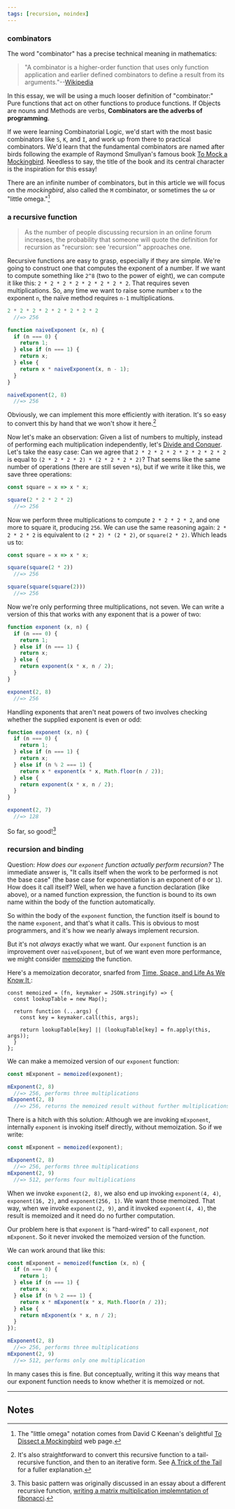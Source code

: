 ```yaml
---
tags: [recursion, noindex]
---
```


### combinators

The word "combinator" has a precise technical meaning in mathematics:

> "A combinator is a higher-order function that uses only function application and earlier defined combinators to define a result from its arguments."--[Wikipedia][combinators]

[combinators]: https://en.wikipedia.org/wiki/Combinatory_logic "Combinatory Logic"

In this essay, we will be using a much looser definition of "combinator:" Pure functions that act on other functions to produce functions. If Objects are nouns and Methods are verbs, **Combinators are the adverbs of programming**.

If we were learning Combinatorial Logic, we'd start with the most basic combinators like `S`, `K`, and `I`, and work up from there to practical combinators. We'd learn that the fundamental combinators are named after birds following the example of Raymond Smullyan's famous book [To Mock a Mockingbird][mock]. Needless to say, the title of the book and its central character is the inspiration for this essay!

[mock]: http://www.amazon.com/gp/product/B00A1P096Y/ref=as_li_ss_tl?ie=UTF8&camp=1789&creative=390957&creativeASIN=B00A1P096Y&linkCode=as2&tag=raganwald001-20

There are an infinite number of combinators, but in this article we will focus on the *mockingbird*, also called the `M` combinator, or sometimes the ω or "little omega."[^little-omega]

### a recursive function

> As the number of people discussing recursion in an online forum increases, the probability that someone will quote the definition for recursion as "recursion: see 'recursion'" approaches one.

Recursive functions are easy to grasp, especially if they are simple. We're going to construct one that computes the exponent of a number. If we want to compute something like `2^8` (two to the power of eight), we can compute it like this: `2 * 2 * 2 * 2 * 2 * 2 * 2 * 2`. That requires seven multiplications. So, any time we want to raise some number `x` to the exponent `n`, the naïve method requires `n-1` multiplications.

```javascript
2 * 2 * 2 * 2 * 2 * 2 * 2 * 2
  //=> 256

function naiveExponent (x, n) {
  if (n === 0) {
    return 1;
  } else if (n === 1) {
    return x;
  } else {
    return x * naiveExponent(x, n - 1);
  }
}

naiveExponent(2, 8)
  //=> 256
```

Obviously, we can implement this more efficiently with iteration. It's so easy to convert this by hand that we won't show it here.[^tail]

[^tail]: It's also straightforward to convert this recursive function to a tail-recursive function, and then to an iterative form. See [A Trick of the Tail](http://raganwald.com/2018/05/27/tail.html) for a fuller explanation.

Now let's make an observation: Given a list of numbers to multiply, instead of performing each multiplication independently, let's [Divide and Conquer](http://www.cs.berkeley.edu/~vazirani/algorithms/chap2.pdf). Let's take the easy case: Can we agree that `2 * 2 * 2 * 2 * 2 * 2 * 2 * 2` is equal to `(2 * 2 * 2 * 2) * (2 * 2 * 2 * 2)`? That seems like the same number of operations (there are still seven `*`s), but if we write it like this, we save three operations:

```javascript
const square = x => x * x;

square(2 * 2 * 2 * 2)
  //=> 256
```
Now we perform three multiplications to compute `2 * 2 * 2 * 2`, and one more to square it, producing `256`. We can use the same reasoning again: `2 * 2 * 2 * 2` is equivalent to `(2 * 2) * (2 * 2)`, or `square(2 * 2)`. Which leads us to:

```javascript
const square = x => x * x;

square(square(2 * 2))
  //=> 256

square(square(square(2)))
  //=> 256
```

Now we're only performing three multiplications, not seven. We can write a version of this that works with any exponent that is a power of two:

```javascript
function exponent (x, n) {
  if (n === 0) {
    return 1;
  } else if (n === 1) {
    return x;
  } else {
    return exponent(x * x, n / 2);
  }
}

exponent(2, 8)
  //=> 256
```

Handling exponents that aren't neat powers of two involves checking whether the supplied exponent is even or odd:

```javascript
function exponent (x, n) {
  if (n === 0) {
    return 1;
  } else if (n === 1) {
    return x;
  } else if (n % 2 === 1) {
    return x * exponent(x * x, Math.floor(n / 2));
  } else {
    return exponent(x * x, n / 2);
  }
}

exponent(2, 7)
  //=> 128
```

So far, so good![^fib]

[^fib]: This basic pattern was originally discussed in an essay about a different recursive function, [writing a matrix multiplication implemntation of fibonacci](http://raganwald.com/2015/12/20/an-es6-program-to-compute-fibonacci.html).

### recursion and binding

Question: _How does our `exponent` function actually perform recursion?_ The immediate answer is, "It calls itself when the work to be performed is not the base case" (the base case for exponentiation is an exponent of `0` or `1`). How does it call itself? Well, when we have a function declaration (like above), or a named function expression, the function is bound to its own name within the body of the function automatically.

So within the body of the `exponent` function, the function itself is bound to the name `exponent`, and that's what it calls. This is obvious to most programmers, and it's how we nearly always implement recursion.

But it's not _always_ exactly what we want. Our `exponent` function is an improvement over `naiveExponent`, but of we want even more performance, we might consider [memoizing](https://en.wikipedia.org/wiki/Memoization) the function.

Here's a memoization decorator, snarfed from [Time, Space, and Life As We Know It
](http://raganwald.com/2017/01/12/time-space-life-as-we-know-it.html):

```
const memoized = (fn, keymaker = JSON.stringify) => {
  const lookupTable = new Map();

  return function (...args) {
    const key = keymaker.call(this, args);

    return lookupTable[key] || (lookupTable[key] = fn.apply(this, args));
  }
};
```

We can make a memoized version of our `exponent` function:

```javascript
const mExponent = memoized(exponent);

mExponent(2, 8)
  //=> 256, performs three multiplications
mExponent(2, 8)
  //=> 256, returns the memoized result without further multiplications
```

There is a hitch with this solution: Although we are invoking `mExponent`, internally `exponent` is invoking itself directly, without memoization. So if we write:

```javascript
const mExponent = memoized(exponent);

mExponent(2, 8)
  //=> 256, performs three multiplications
mExponent(2, 9)
  //=> 512, performs four multiplications
```

When we invoke `exponent(2, 8)`, we also end up invoking `exponent(4, 4)`, `exponent(16, 2)`, and `exponent(256, 1)`. We want those memoized. That way, when we invoke `exponent(2, 9)`, and it invoked `exponent(4, 4)`, the result is memoized and it need do no further computation.

Our problem here is that `exponent` is "hard-wired" to call `exponent`, _not_ `mExponent`. So it never invoked the memoized version of the function.

We can work around that like this:

```javascript
const mExponent = memoized(function (x, n) {
  if (n === 0) {
    return 1;
  } else if (n === 1) {
    return x;
  } else if (n % 2 === 1) {
    return x * mExponent(x * x, Math.floor(n / 2));
  } else {
    return mExponent(x * x, n / 2);
  }
});

mExponent(2, 8)
  //=> 256, performs three multiplications
mExponent(2, 9)
  //=> 512, performs only one multiplication
```

In many cases this is fine. But conceptually, writing it this way means that our exponent function needs to know whether it is memoized or not.

---

## Notes

[^little-omega]: The "little omega" notation comes from David C Keenan's delightful [To Dissect a Mockingbird](http://dkeenan.com/Lambda/) web page.
